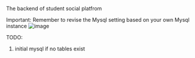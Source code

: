 The backend of student social platfrom

Important:
Remember to revise the Mysql setting based on your own Mysql instance
![image](https://github.com/bymaxchen/student-social-backend/assets/40656194/6d153cfc-9bec-4f62-ad8b-f84007754439)

TODO:
1. initial mysql if no tables exist
